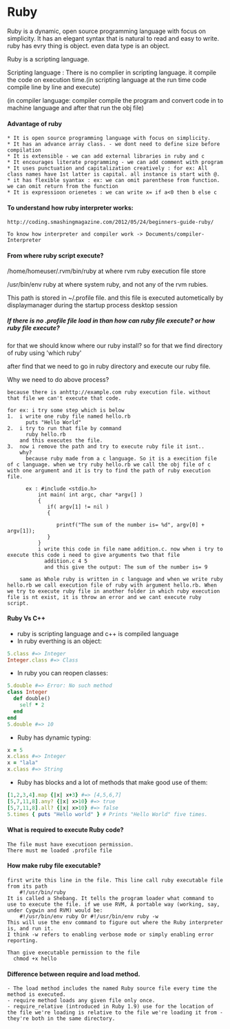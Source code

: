 # Ruby

  Ruby is a dynamic, open source programming language with focus on simplicity. It has an elegant syntax that is natural to read and easy to write. ruby has evry thing is object. even data type is an object.

  Ruby is a scripting language.
  
  Scripting language : There is no complier in scripting language. it compile the code on execution time.(in scripting language at the run time code compile line by line and execute)
  
  (in compiler language: compiler compile the program and convert code in to machine language and after that run the obj file)

#### Advantage of ruby

    * It is open source programming language with focus on simplicity.
    * It has an advance array class. - we dont need to define size before compilation
    * It is extensible - we can add external libraries in ruby and c
    * It encourages literate programming - we can add comment with program
    * It uses punctuation and capitalization creatively : for ex: All class names have 1st latter is capital. all instance is start with @. 
    * it has flexible syantax : ex: we can omit parenthese from function. we can omit return from the function
    * It is expressioon orienetes : we can write x= if a<0 then b else c

#### To understand how ruby interpreter works:

    http://coding.smashingmagazine.com/2012/05/24/beginners-guide-ruby/

    To know how interpreter and compiler work -> Documents/compiler-Interpreter
   
   
#### From where ruby script execute?

/home/homeuser/.rvm/bin/ruby at where rvm ruby execution file store

/usr/bin/env ruby at where system ruby, and not any of the rvm rubies.
  
This path is stored in ~/.profile file. and this file is executed autometically by displaymanager during the startup process desktop session

##### If there is no .profile file load in than how can ruby file execute? or how ruby file execute?
      
  for that we should know where our ruby install?
    so for that we find directory of ruby using 'which ruby'
  
  after find that we need to go in ruby directory
    and execute our ruby file.

  Why we need to do above process?

    because there is anhttp://example.com ruby execution file. without that file we can't execute that code.

    for ex: i try some step which is below
    1.  i write one ruby file named hello.rb
          puts "Hello World"
    2.  i try to run that file by command
          ruby hello.rb 
        and this executes the file.
    3.  now i remove the path and try to execute ruby file it isnt..
        why?
          because ruby made from a c language. So it is a execition file of c language. when we try ruby hello.rb we call the obj file of c with one argument and it is try to find the path of ruby execution file.

          ex : #include <stdio.h>
              int main( int argc, char *argv[] )  
              {
                 if( argv[1] != nil )
                 {

                    printf("The sum of the number is= %d", argv[0] + argv[1]);
                 }   
              }
              i write this code in file name addition.c. now when i try to execute this code i need to give arguments two that file
                addition.c 4 5
                and this give the output: The sum of the number is= 9

        same as Whole ruby is written in c language and when we write ruby hello.rb we call execution file of ruby with argument hello.rb. When we try to execute ruby file in another folder in which ruby execution file is nt exist, it is throw an error and we cant execute ruby script.
  
#### Ruby Vs C++

* ruby is scripting language and c++ is compiled language
* In ruby everthing is an object:
```ruby
5.class #=> Integer
Integer.class #=> Class
```
* In ruby you can reopen classes:
```ruby
5.double #=> Error: No such method
class Integer
  def double()
    self * 2
  end
end
5.double #=> 10
```
* Ruby has dynamic typing:
```ruby
x = 5
x.class #=> Integer
x = "lala"
x.class #=> String
```
* Ruby has blocks and a lot of methods that make good use of them:
```ruby
[1,2,3,4].map {|x| x+3} #=> [4,5,6,7]
[5,7,11,8].any? {|x| x>10} #=> true
[5,7,11,8].all? {|x| x>10} #=> false
5.times { puts "Hello world" } # Prints "Hello World" five times.
```

#### What is required to execute Ruby code?
    The file must have executioon permission.
    There must me loaded .profile file

#### How make ruby file executable?
    
    first write this line in the file. This line call ruby executable file from its path
        #!/usr/bin/ruby
    It is called a Shebang. It tells the program loader what command to use to execute the file. if we use RVM, A portable way (working, say, under Cygwin and RVM) would be:
        #!/usr/bin/env ruby Or #!/usr/bin/env ruby -w
    This will use the env command to figure out where the Ruby interpreter is, and run it.
    I think -w refers to enabling verbose mode or simply enabling error reporting.  
    
    Than give executable permission to the file 
      chmod +x hello 

#### Difference between require and load method.
    - The load method includes the named Ruby source file every time the method is executed.
    - require method loads any given file only once.
    - require_relative (introduced in Ruby 1.9) use for the location of the file we're loading is relative to the file we're loading it from - they're both in the same directory.
